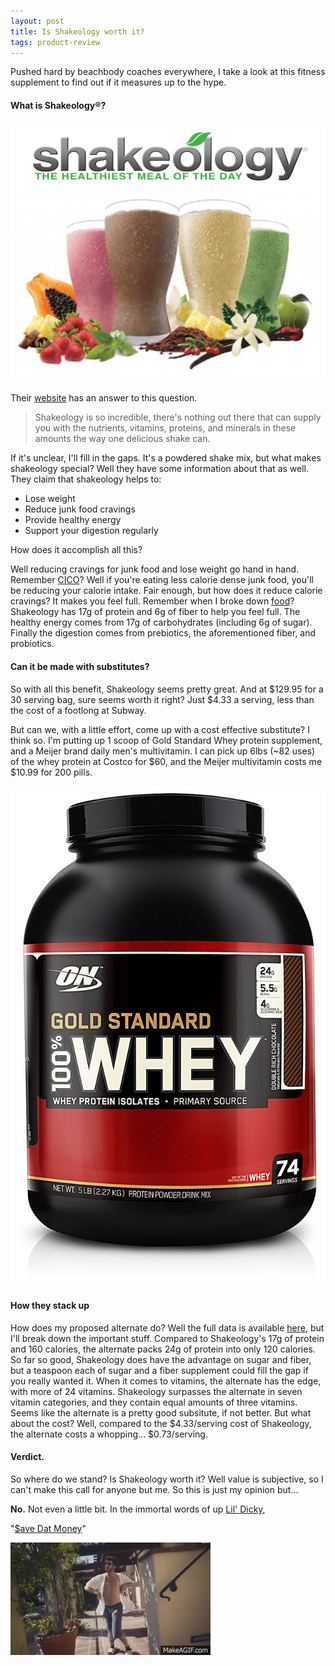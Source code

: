 ```yaml
---
layout: post
title: Is Shakeology worth it?
tags: product-review
---
```


Pushed hard by beachbody coaches everywhere, I take a look at this fitness supplement to find out if it measures up to the hype.

#### What is Shakeology®?

![shake][shake]

Their [website](http://www.shakeology.com/en_US/) has an answer to this question.

>Shakeology is so incredible, there's nothing out there that can supply you with the nutrients, vitamins, proteins, and minerals in these amounts the way one delicious shake can.

If it's unclear, I'll fill in the gaps. It's a powdered shake mix, but what makes shakeology special? Well they have some information about that as well. They claim that shakeology helps to:

- Lose weight
- Reduce junk food cravings
- Provide healthy energy
- Support your digestion regularly

How does it accomplish all this?

Well reducing cravings for junk food and lose weight go hand in hand. Remember [CICO](/2016/06/23/chp1-secret/)? Well if you're eating less calorie dense junk food, you'll be reducing your calorie intake. Fair enough, but how does it reduce calorie cravings? It makes you feel full. Remember when I broke down [food](/2016/06/27/chp2-bit-food/)? Shakeology has 17g of protein and 6g of fiber to help you feel full. The healthy energy comes from 17g of carbohydrates (including 6g of sugar). Finally the digestion comes from prebiotics, the aforementioned fiber, and probiotics.

#### Can it be made with substitutes?

So with all this benefit, Shakeology seems pretty great. And at $129.95 for a 30 serving bag, sure seems worth it right? Just $4.33 a serving, less than the cost of a footlong at Subway.

But can we, with a little effort, come up with a cost effective substitute? I think so. I'm putting up 1 scoop of Gold Standard Whey protein supplement, and a Meijer brand daily men's multivitamin. I can pick up 6lbs (~82 uses) of the whey protein at Costco for $60, and the Meijer multivitamin costs me $10.99 for 200 pills.

![protein][protein]

#### How they stack up

How does my proposed alternate do? Well the full data is available [here](https://docs.google.com/spreadsheets/d/1BDN5rlscOjIf8Hqcyrk7KcyUBG3oFH8BzzR5sDaLrYw/edit?usp=sharing), but I'll break down the important stuff. Compared to Shakeology's 17g of protein and 160 calories, the alternate packs 24g of protein into only 120 calories. So far so good, Shakeology does have the advantage on sugar and fiber, but a teaspoon each of sugar and a fiber supplement could fill the gap if you really wanted it. When it comes to vitamins, the alternate has the edge, with more of 24 vitamins. Shakeology surpasses the alternate in seven vitamin categories, and they contain equal amounts of three vitamins. Seems like the alternate is a pretty good subsitute, if not better. But what about the cost? Well, compared to the $4.33/serving cost of Shakeology, the alternate costs a whopping... $0.73/serving.

#### Verdict.

So where do we stand? Is Shakeology worth it? Well value is subjective, so I can't make this call for anyone but me. So this is just my opinion but...

**No.** Not even a little bit. In the immortal words of up [Lil' Dicky](lildicky.com),

"[$ave Dat Money](https://www.youtube.com/watch?v=yvHYWD29ZNY)"

![save_dat_money][save_dat_money]

[shake]: /img/2016/8/4/shake.png "Shakeology"
[save_dat_money]: /img/2016/8/4/save_dat_money.gif "Save that money"
[protein]: /img/2016/8/4/ON-gold-standard.jpg "Gold Standard Whey protein"
